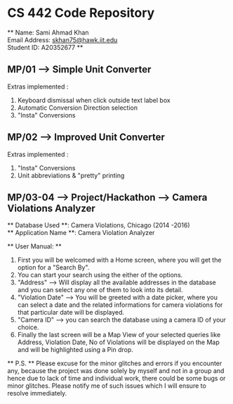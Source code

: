 # CS 442 Code Repository

 ** Name: Sami Ahmad Khan   
Email Address: skhan75@hawk.iit.edu  
Student ID: A20352677    **

## MP/01 --> Simple Unit Converter

Extras implemented :      

1. Keyboard dismissal when click outside text label box   
2. Automatic Conversion Direction selection   
3. "Insta" Conversions

## MP/02 -->  Improved Unit Converter

Extras implemented :

1. "Insta" Conversions
2. Unit abbreviations & "pretty" printing

## MP/03-04 --> Project/Hackathon --> Camera Violations Analyzer

** Database Used **: Camera Violations, Chicago (2014 -2016)  
** Application Name **: Camera Violation Analyzer  

** User Manual: **

1. First you will be welcomed with a Home screen, where you will get the option for a "Search By".
2. You can start your search using the either of the options.
3. "Address" --> Will display all the available addresses in the database and you can select any one of them to look into its detail.
4. "Violation Date" --> You will be greeted with a date picker, where you can select a date and the related informations for camera violations for that particular date will be displayed.
5. "Camera ID" --> you can search the database using a camera ID of your choice.
6. Finally the last screen will be a Map View of your selected queries like Address, Violation Date, No of Violations will be displayed on the Map and will be highlighted using a Pin drop.

** P.S. ** Please excuse for the minor glitches and errors if you encounter any, because the project was done solely by myself and not in a group and hence due to lack of time and individual work, there could be some bugs or minor glitches. Please notify me of such issues which I will ensure to resolve immediately.